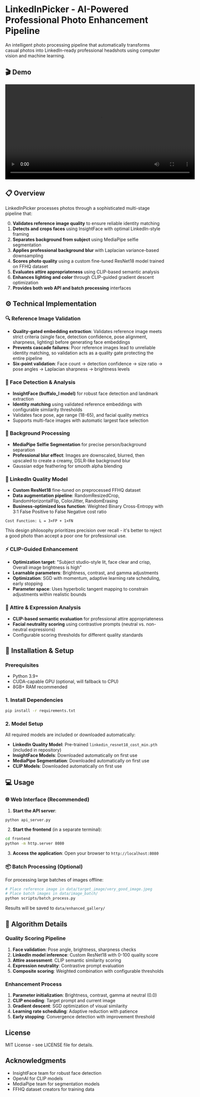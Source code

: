 # LinkedInPicker - AI-Powered Professional Photo Enhancement Pipeline

An intelligent photo processing pipeline that automatically transforms casual photos into LinkedIn-ready professional headshots using computer vision and machine learning.

## 🎬 Demo

<video width="600" controls>
  <source src="Live_demo_linkedin.mp4" type="video/mp4">
</video>

## 📋 Overview

LinkedInPicker processes photos through a sophisticated multi-stage pipeline that:

0. **Validates reference image quality** to ensure reliable identity matching
1. **Detects and crops faces** using InsightFace with optimal LinkedIn-style framing
2. **Separates background from subject** using MediaPipe selfie segmentation
3. **Applies professional background blur** with Laplacian variance-based downsampling
4. **Scores photo quality** using a custom fine-tuned ResNet18 model trained on FFHQ dataset
5. **Evaluates attire appropriateness** using CLIP-based semantic analysis
6. **Enhances lighting and color** through CLIP-guided gradient descent optimization
7. **Provides both web API and batch processing** interfaces

## ⚙️ Technical Implementation

### 🔍 Reference Image Validation
- **Quality-gated embedding extraction**: Validates reference image meets strict criteria (single face, detection confidence, pose alignment, sharpness, lighting) before generating face embeddings
- **Prevents cascade failures**: Poor reference images lead to unreliable identity matching, so validation acts as a quality gate protecting the entire pipeline
- **Six-point validation**: Face count → detection confidence → size ratio → pose angles → Laplacian sharpness → brightness levels

### 👤 Face Detection & Analysis
- **InsightFace (buffalo_l model)** for robust face detection and landmark extraction
- **Identity matching** using validated reference embeddings with configurable similarity thresholds
- Validates face pose, age range (18-65), and facial quality metrics
- Supports multi-face images with automatic largest face selection

### 🎨 Background Processing
- **MediaPipe Selfie Segmentation** for precise person/background separation
- **Professional blur effect**: Images are downscaled, blurred, then upscaled to create a creamy, DSLR-like background blur
- Gaussian edge feathering for smooth alpha blending

### 🎯 LinkedIn Quality Model
- **Custom ResNet18** fine-tuned on preprocessed FFHQ dataset
- **Data augmentation pipeline**: RandomResizedCrop, RandomHorizontalFlip, ColorJitter, RandomErasing
- **Business-optimized loss function**: Weighted Binary Cross-Entropy with 3:1 False Positive to False Negative cost ratio

```
Cost Function: L = 3×FP + 1×FN
```

This design philosophy prioritizes precision over recall - it's better to reject a good photo than accept a poor one for professional use.

### ⚡ CLIP-Guided Enhancement
- **Optimization target**: "Subject studio-style lit, face clear and crisp, Overall image brightness is high"
- **Learnable parameters**: Brightness, contrast, and gamma adjustments
- **Optimization**: SGD with momentum, adaptive learning rate scheduling, early stopping
- **Parameter space**: Uses hyperbolic tangent mapping to constrain adjustments within realistic bounds

### 👔 Attire & Expression Analysis
- **CLIP-based semantic evaluation** for professional attire appropriateness
- **Facial neutrality scoring** using contrastive prompts (neutral vs. non-neutral expressions)
- Configurable scoring thresholds for different quality standards

## 🚀 Installation & Setup

### Prerequisites
- Python 3.9+
- CUDA-capable GPU (optional, will fallback to CPU)
- 8GB+ RAM recommended

### 1. Install Dependencies
```bash
pip install -r requirements.txt
```

### 2. Model Setup
All required models are included or downloaded automatically:

- **LinkedIn Quality Model**: Pre-trained `linkedin_resnet18_cost_min.pth` (included in repository)
- **InsightFace Models**: Downloaded automatically on first use
- **MediaPipe Segmentation**: Downloaded automatically on first use
- **CLIP Models**: Downloaded automatically on first use

## 💻 Usage

### 🌐 Web Interface (Recommended)

1. **Start the API server**:
```bash
python api_server.py
```

2. **Start the frontend** (in a separate terminal):
```bash
cd frontend
python -m http.server 8080
```

3. **Access the application**:
Open your browser to `http://localhost:8080`

### 📦 Batch Processing (Optional)
For processing large batches of images offline:

```bash
# Place reference image in data/target_image/very_good_image.jpeg
# Place batch images in data/image_batch/
python scripts/batch_process.py
```

Results will be saved to `data/enhanced_gallery/`

## 🔬 Algorithm Details

### Quality Scoring Pipeline
1. **Face validation**: Pose angle, brightness, sharpness checks
2. **LinkedIn model inference**: Custom ResNet18 with 0-100 quality score
3. **Attire assessment**: CLIP semantic similarity scoring
4. **Expression neutrality**: Contrastive prompt evaluation
5. **Composite scoring**: Weighted combination with configurable thresholds

### Enhancement Process
1. **Parameter initialization**: Brightness, contrast, gamma at neutral (0.0)
2. **CLIP encoding**: Target prompt and current image
3. **Gradient descent**: SGD optimization of visual similarity
4. **Learning rate scheduling**: Adaptive reduction with patience
5. **Early stopping**: Convergence detection with improvement threshold

## License

MIT License - see LICENSE file for details.

## Acknowledgments

- InsightFace team for robust face detection
- OpenAI for CLIP models
- MediaPipe team for segmentation models
- FFHQ dataset creators for training data